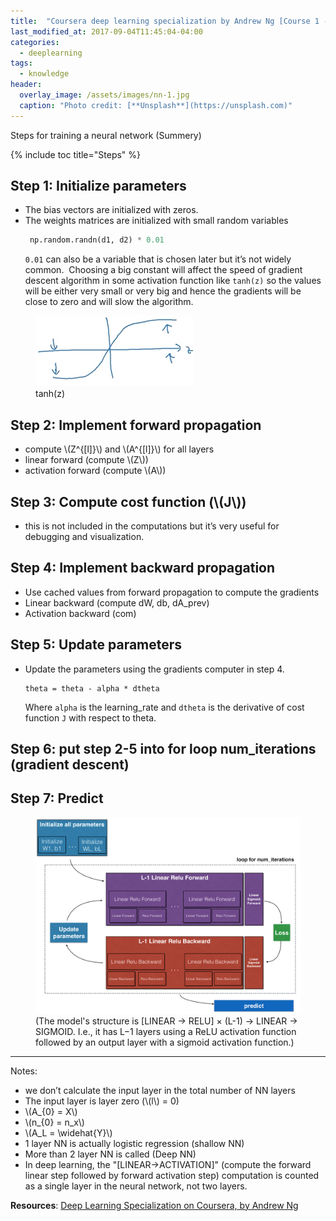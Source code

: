 ```yaml
---
title:  "Coursera deep learning specialization by Andrew Ng [Course 1 - Week 4]"
last_modified_at: 2017-09-04T11:45:04-04:00
categories: 
  - deeplearning
tags:
  - knowledge
header:
  overlay_image: /assets/images/nn-1.jpg
  caption: "Photo credit: [**Unsplash**](https://unsplash.com)"
---
```



Steps for training a neural network (Summery)

{% include toc title="Steps" %}

## Step 1: Initialize parameters

- The bias vectors are initialized with zeros.
- The weights matrices are initialized with small random variables 
	```python
	 np.random.randn(d1, d2) * 0.01 
	```
	`0.01` can also be a variable that is chosen later but it’s not widely common. 
	Choosing a big constant will affect the speed of gradient descent algorithm in some activation function like `tanh(z)` so the values will be either very small or very big and hence the gradients will be close to zero and will slow the algorithm.

<figure>
	<a href="/assets/images/dl/dl-tanh.png"><img src="/assets/images/dl/dl-tanh.png"></a>
	<figcaption>tanh(z)</figcaption>
</figure>

## Step 2: Implement forward propagation

- compute \\(Z^{[l]}\\) and \\(A^{[l]}\\) for all layers
- linear forward (compute \\(Z\\))
- activation forward (compute \\(A\\))

## Step 3: Compute cost function (\\(J\\))

- this is not included in the computations but it’s very useful for debugging and visualization.

## Step 4: Implement backward propagation

- Use cached values from forward propagation to compute the gradients
- Linear backward (compute dW, db, dA_prev)
- Activation backward (com)

## Step 5: Update parameters
- Update the parameters using the gradients computer in step 4.
	```
	theta = theta - alpha * dtheta
	```
	Where `alpha` is the learning_rate and `dtheta` is the derivative of cost function `J` with respect to theta.

## Step 6: put step 2-5 into for loop num_iterations (gradient descent)


## Step 7: Predict

<figure>
	<a href="/assets/images/final_outline.png"><img src="/assets/images/final_outline.png"></a>
	<figcaption>(The model's structure is [LINEAR -> RELU] × (L-1) -> LINEAR -> SIGMOID. I.e., it has L−1 layers using a ReLU activation function followed by an output layer with a sigmoid activation function.)</figcaption>
</figure>


---

Notes:
* we don’t calculate the input layer in the total number of NN layers
* The input layer is layer zero (\\(l\\) = 0)
* \\(A\_{0} = X\\)
* \\(n\_{0} = n_x\\)
* \\(A_L = \widehat{Y}\\)
* 1 layer NN is actually logistic regression (shallow NN)
* More than 2 layer NN is called (Deep NN)
* In deep learning, the "[LINEAR->ACTIVATION]" (compute the forward linear step followed by forward activation step) computation is counted as a single layer in the neural network, not two layers.

**Resources**: [Deep Learning
Specialization on Coursera, by Andrew Ng](https://www.coursera.org/specializations/deep-learning)
